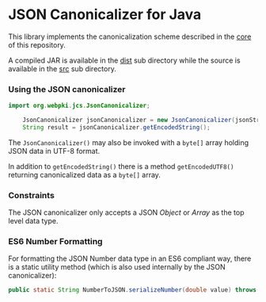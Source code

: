 # JSON Canonicalizer for Java
This library implements the canonicalization scheme described in
the [core](https://github.com/cyberphone/json-canonicalization#json-canonicalization) of this repository.

A compiled JAR is available in the  [dist](dist) sub directory while the source is available in the [src](src) sub directory.

### Using the JSON canonicalizer

```java
import org.webpki.jcs.JsonCanonicalizer;

    JsonCanonicalizer jsonCanonicalizer = new JsonCanonicalizer(jsonString);
    String result = jsonCanonicalizer.getEncodedString();

```
The `JsonCanonicalizer()` may also be invoked with a `byte[]` array holding JSON data in UTF-8 format.

In addition to `getEncodedString()` there is a method `getEncodedUTF8()` returning canonicalized data as
a `byte[]` array.

### Constraints
The JSON canonicalizer only accepts a JSON _Object_ or _Array_ as the top level data type.

### ES6 Number Formatting
For formatting the JSON Number data type in an ES6 compliant way, there is a static utility method
(which is also used internally by the JSON canonicalizer):
```java
public static String NumberToJSON.serializeNumber(double value) throws IOException;
```
